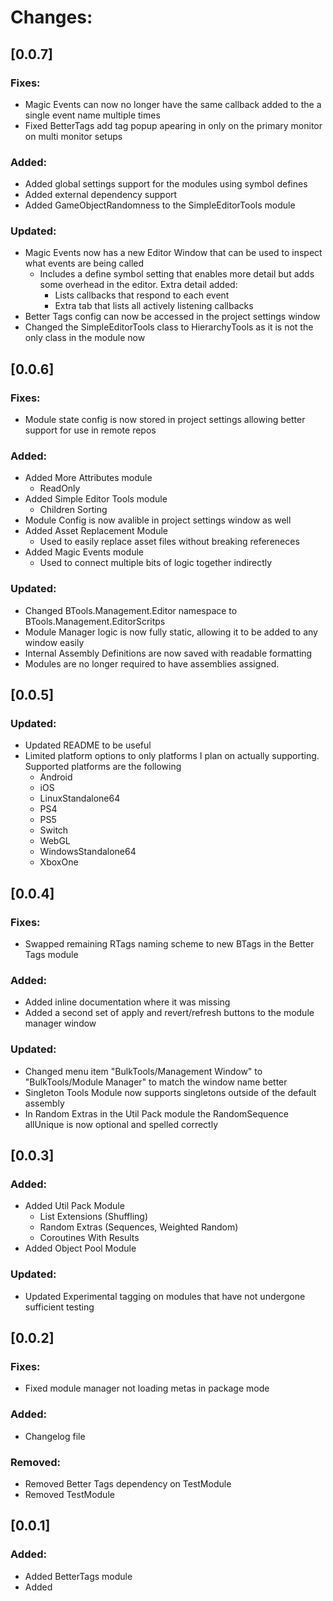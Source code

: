 # Changes:

## [0.0.7]

### Fixes:
- Magic Events can now no longer have the same callback added to the a single event name multiple times
- Fixed BetterTags add tag popup apearing in only on the primary monitor on multi monitor setups

### Added:
- Added global settings support for the modules using symbol defines
- Added external dependency support
- Added GameObjectRandomness to the SimpleEditorTools module

### Updated:
- Magic Events now has a new Editor Window that can be used to inspect what events are being called
  - Includes a define symbol setting that enables more detail but adds some overhead in the editor. Extra detail added:
    - Lists callbacks that respond to each event
    - Extra tab that lists all actively listening callbacks
- Better Tags config can now be accessed in the project settings window
- Changed the SimpleEditorTools class to HierarchyTools as it is not the only class in the module now

## [0.0.6]

### Fixes:
- Module state config is now stored in project settings allowing better support for use in remote repos

### Added:
- Added More Attributes module
  - ReadOnly
- Added Simple Editor Tools module
  - Children Sorting
- Module Config is now avalible in project settings window as well
- Added Asset Replacement Module
  - Used to easily replace asset files without breaking refereneces
- Added Magic Events module
  - Used to connect multiple bits of logic together indirectly

### Updated:
- Changed BTools.Management.Editor namespace to BTools.Management.EditorScritps
- Module Manager logic is now fully static, allowing it to be added to any window easily
- Internal Assembly Definitions are now saved with readable formatting
- Modules are no longer required to have assemblies assigned.



## [0.0.5]

### Updated:
- Updated README to be useful
- Limited platform options to only platforms I plan on actually supporting. Supported platforms are the following
  - Android
  - iOS
  - LinuxStandalone64
  - PS4
  - PS5
  - Switch
  - WebGL
  - WindowsStandalone64
  - XboxOne



## [0.0.4]

### Fixes:
- Swapped remaining RTags naming scheme to new BTags in the Better Tags module

### Added:
- Added inline documentation where it was missing
- Added a second set of apply and revert/refresh buttons to the module manager window

### Updated:
- Changed menu item "BulkTools/Management Window" to "BulkTools/Module Manager" to match the window name better
- Singleton Tools Module now supports singletons outside of the default assembly
- In Random Extras in the Util Pack module the RandomSequence allUnique is now optional and spelled correctly



## [0.0.3]

### Added:
- Added Util Pack Module
    - List Extensions (Shuffling)
    - Random Extras (Sequences, Weighted Random)
    - Coroutines With Results
- Added Object Pool Module

### Updated:
- Updated Experimental tagging on modules that have not undergone sufficient testing



## [0.0.2]

### Fixes:
- Fixed module manager not loading metas in package mode

### Added:
- Changelog file

### Removed:
- Removed Better Tags dependency on TestModule
- Removed TestModule



## [0.0.1]

### Added:
- Added BetterTags module
- Added